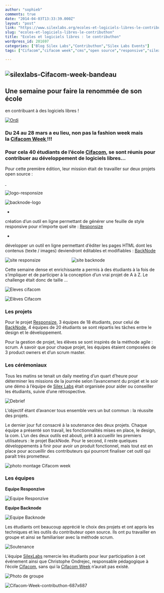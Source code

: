 ```yaml
---
author: "sophieb"
comments: true
date: "2014-04-03T13:33:39.000Z"
layout: "post"
link: "https://www.silexlabs.org/ecoles-et-logiciels-libres-le-contributhon/"
slug: "ecoles-et-logiciels-libres-le-contributhon"
title: "Ecoles et logiciels libres : le contributhon"
wordpress_id: 201697
categories: ["Blog Silex Labs","Contributhon","Silex Labs Events"]
tags: ["Cifacom","cifacom week","cms","open source","responsive","silex labs"]

---
```

## ![silexlabs-Cifacom-week-bandeau](https://www.silexlabs.org/wp-content/uploads/2014/03/silexlabs-Cifacom-week-bandeau.png)




##




## Une semaine pour faire la renommée de son école
en contribuant à des logiciels libres !




[![Ordi ](https://www.silexlabs.org/wp-content/uploads/2014/04/ecran.jpg)](https://www.silexlabs.org/wp-content/uploads/2014/04/ecran.jpg)





### Du 24 au 28 mars a eu lieu, non pas la fashion week mais la [Cifacom Week ](https://www.silexlabs.org/201551/the-blog/blog-silex-labs/sl-events/cifacom-week-40-etudiants-pour-creer-2-projets-open-source-en-1-semaine/)!!!




### Pour cela 40 étudiants de l’école [Cifacom](http://www.cifacom.com/), se sont réunis pour contribuer au développement de logiciels libres…




Pour cette première édition, leur mission était de travailler sur deux projets open source :




[ ](https://www.silexlabs.org/wp-content/uploads/2014/04/Capture-d’écran-2014-04-01-à-11.44.50.png)




![logo-responsize](https://www.silexlabs.org/wp-content/uploads/2014/04/logo-responsize.png)




![backnode-logo](https://www.silexlabs.org/wp-content/uploads/2014/04/backnode-logo.jpeg)







  *


création d’un outil en ligne permettant de générer une feuille de style responsive pour n’importe quel site : [Responsize](http://www.responsize.org/)







  *


développer un outil en ligne permettant d’éditer les pages HTML dont les contenus (texte / images) deviendront éditables et modifiables : [BackNode](http://www.backnode.io/)





![site responsize](https://www.silexlabs.org/wp-content/uploads/2014/04/Responsize-201x687.png)                          ![site backnode](https://www.silexlabs.org/wp-content/uploads/2014/04/Backnode-292x687.png)

Cette semaine dense et enrichissante a permis à des étudiants à la fois de s’impliquer et de participer à la conception d’un vrai projet de A à Z. Le challenge était donc de taille …

![Eleves cifacom](https://www.silexlabs.org/wp-content/uploads/2014/04/bloc-groupe-687x164.jpg)

![Elèves Cifacom](https://www.silexlabs.org/wp-content/uploads/2014/04/bloc-eleves-687x199.jpg)


### **Les projets**




Pour le projet [Responsize](http://www.responsize.org/), 3 équipes de 18 étudiants, pour celui de [BackNode](http://www.backnode.io/), 4 équipes de 20 étudiants se sont répartis les tâches entre le design et le développement.




Pour la gestion de projet, les élèves se sont inspirés de la méthode agile : scrum. A savoir que pour chaque projet, les équipes étaient composées de 3 product owners et d’un scrum master.





### **Les cérémoniaux**




Tous les matins se tenait un daily meeting d’un quart d’heure pour déterminer les missions de la journée selon l’avancement du projet et le soir une démo à l’équipe de [Silex Labs](https://www.silexlabs.org/) était organisée pour aider ou conseiller les étudiants, suivie d’une rétrospective.




![Debrief](https://www.silexlabs.org/wp-content/uploads/2014/04/bloc-debreif-687x460.jpg)




L’objectif étant d’avancer tous ensemble vers un but commun : la réussite des projets.




Le dernier jour fut consacré à la soutenance des deux projets. Chaque équipe a présenté son travail, les fonctionnalités mises en place, le design, la com. L’un des deux outils est abouti, prêt à accueillir les premiers utilisateurs : le projet BackNode. Pour le second, il reste quelques développements à finir pour avoir un produit fonctionnel, mais tout est en place pour accueillir des contributeurs qui pourront finaliser cet outil qui paraît très prometteur.




![photo montage Cifacom week](https://www.silexlabs.org/wp-content/uploads/2014/04/photo-montage-Cifacom-week-687x687.jpg)





### **Les équipes**




**Equipe Responzive**




![Equipe Responzive](https://www.silexlabs.org/wp-content/uploads/2014/04/bloc-responzive-300x177.jpg)




**Equipe Backnode**




![Equipe Backnode](https://www.silexlabs.org/wp-content/uploads/2014/04/bloc-backnode-300x300.jpg)




Les étudiants ont beaucoup apprécié le choix des projets et ont appris les techniques et les outils du contributeur open source. Ils ont pu travailler en groupe et ainsi se familiariser avec la méthode scrum.




![Soutenance](https://www.silexlabs.org/wp-content/uploads/2014/04/img15-300x226.jpg)




L’équipe [SilexLabs](https://www.silexlabs.org/) remercie les étudiants pour leur participation à cet événement ainsi que Christophe Ondrejec, responsable pédagogique à l’école [Cifacom](http://www.cifacom.com/), sans qui la [Cifacom Week](https://www.silexlabs.org/201551/the-blog/blog-silex-labs/sl-events/cifacom-week-40-etudiants-pour-creer-2-projets-open-source-en-1-semaine/) n’aurait pas existé.




![Photo de groupe](https://www.silexlabs.org/wp-content/uploads/2014/04/Photo-de-groupe-687x414.jpg)




![Cifacom-Week-contributhon-687x687](https://www.silexlabs.org/wp-content/uploads/2014/04/Cifacom-Week-contributhon-687x687.jpg)

